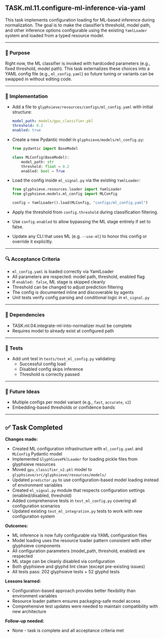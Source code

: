 

## TASK.ml.11.configure-ml-inference-via-yaml

This task implements configuration loading for ML-based inference during normalization. The goal is to make the classifier’s threshold, model path, and other inference options configurable using the existing `YamlLoader` system and loaded from a typed resource model.

---

### 📌 Purpose

Right now, the ML classifier is invoked with hardcoded parameters (e.g., fixed threshold, model path). This task externalizes these choices into a YAML config file (e.g., `ml_config.yaml`) so future tuning or variants can be swapped in without editing code.

---

### 📂 Implementation

- Add a file to `glyphsieve/resources/configs/ml_config.yaml` with initial structure:
  ```yaml
  model_path: models/gpu_classifier.pkl
  threshold: 0.2
  enabled: true
  ```

- Create a new Pydantic model in `glyphsieve/models/ml_config.py`:
  ```python
  from pydantic import BaseModel

  class MLConfig(BaseModel):
      model_path: str
      threshold: float = 0.2
      enabled: bool = True
  ```

- Load the config inside `ml_signal.py` via the existing `YamlLoader`:
  ```python
  from glyphsieve.resources.loader import YamlLoader
  from glyphsieve.models.ml_config import MLConfig

  config = YamlLoader().load(MLConfig, "configs/ml_config.yaml")
  ```

- Apply the threshold from `config.threshold` during classification filtering.
- Use `config.enabled` to allow bypassing the ML stage entirely if set to false.
- Update any CLI that uses ML (e.g. `--use-ml`) to honor this config or override it explicitly.

---

### 🔍 Acceptance Criteria

- `ml_config.yaml` is loaded correctly via YamlLoader
- All parameters are respected: model path, threshold, enabled flag
- If `enabled: false`, ML stage is skipped cleanly
- Threshold can be changed to adjust prediction filtering
- The config is documented inline and discoverable by agents
- Unit tests verify config parsing and conditional logic in `ml_signal.py`

---

### 🔗 Dependencies

- TASK.ml.04.integrate-ml-into-normalizer must be complete
- Requires model to already exist at configured path

---

### 🧪 Tests

- Add unit test in `tests/test_ml_config.py` validating:
  - Successful config load
  - Disabled config skips inference
  - Threshold is correctly passed

---

### 🔁 Future Ideas

- Multiple configs per model variant (e.g., `fast`, `accurate`, `v2`)
- Embedding-based thresholds or confidence bands

---

## ✅ Task Completed

**Changes made:**
- Created ML configuration infrastructure with `ml_config.yaml` and `MLConfig` Pydantic model
- Implemented `GlyphSievePklLoader` for loading pickle files from glyphsieve resources
- Moved `gpu_classifier_v2.pkl` model to `glyphsieve/src/glyphsieve/resources/models/`
- Updated `predictor.py` to use configuration-based model loading instead of environment variables
- Created `ml_signal.py` module that respects configuration settings (enabled/disabled, threshold)
- Added comprehensive tests in `test_ml_config.py` covering all configuration scenarios
- Updated existing `test_ml_integration.py` tests to work with new configuration system

**Outcomes:**
- ML inference is now fully configurable via YAML configuration files
- Model loading uses the resource loader pattern consistent with other glyphsieve components
- All configuration parameters (model_path, threshold, enabled) are respected
- ML stage can be cleanly disabled via configuration
- Both glyphsieve and glyphd lint clean (except pre-existing issues)
- All tests pass: 202 glyphsieve tests + 52 glyphd tests

**Lessons learned:**
- Configuration-based approach provides better flexibility than environment variables
- Resource loader pattern ensures packaging-safe model access
- Comprehensive test updates were needed to maintain compatibility with new architecture

**Follow-up needed:**
- None - task is complete and all acceptance criteria met